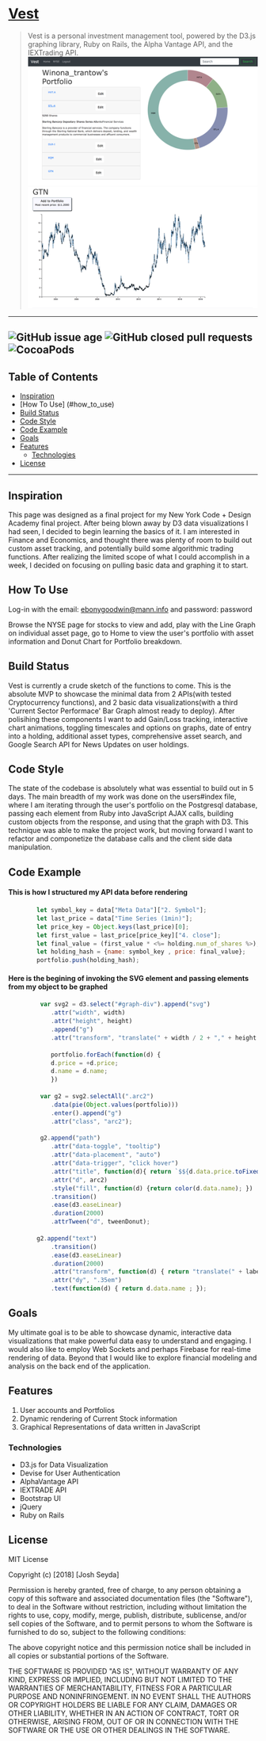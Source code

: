 # [Vest](https://vest-asset-manager.herokuapp.com)
>Vest is a personal investment management tool, powered by the D3.js graphing library, Ruby on Rails, the Alpha Vantage API, and the IEXTrading API.
![Portfolio](https://github.com/joshseyda/vest/blob/master/app/assets/images/Screen%20Shot%202018-06-06%20at%2023.20.31.png?raw=true)
![Asset](https://github.com/joshseyda/vest/blob/master/app/assets/images/Screen%20Shot%202018-06-06%20at%2023.19.59.png?raw=true)
---
![GitHub issue age](https://img.shields.io/badge/created%20on-2018--06--01-brightgreen.svg)
![GitHub closed pull requests](https://img.shields.io/badge/closed%20pull%20requests-07-blue.svg) 
![CocoaPods](https://img.shields.io/cocoapods/l/AFNetworking.svg)
---
## Table of Contents

- [Inspiration](#inspiration)
- [How To Use] (#how_to_use)
- [Build Status](#build_status)
- [Code Style](#code_style)
- [Code Example](#code_example)
- [Goals](#goals)
- [Features](#features)
	- [Technologies](#technologies)
- [License](#license)
---
## Inspiration

This page was designed as a final project for my New York Code + Design Academy final project. After being blown away by D3 data visualizations I had seen, I decided to begin learning the basics of it. I am interested in Finance and Economics, and thought there was plenty of room to build out custom asset tracking, and potentially build some algorithmic trading functions. After realizing the limited scope of what I could accomplish in a week, I decided on focusing on pulling basic data and graphing it to start. 

## How To Use

Log-in with the email: ebonygoodwin@mann.info and password: password

Browse the NYSE page for stocks to view and add, play with the Line Graph on individual asset page, go to Home to view the user's portfolio with asset information and Donut Chart for Portfolio breakdown. 

## Build Status

Vest is currently a crude sketch of the functions to come. This is the absolute MVP to showcase the minimal data from 2 APIs(with tested Cryptocurrency functions), and 2 basic data visualizations(with a third 'Current Sector Performace' Bar Graph almost ready to deploy). After polisihing these components I want to add Gain/Loss tracking, interactive chart animations, toggling timescales and options on graphs, date of entry into a holding, additional asset types, comprehensive asset search, and Google Search API for News Updates on user holdings. 

## Code Style

The state of the codebase is absolutely what was essential to build out in 5 days. The main breadth of my work was done on the users#index file, where I am iterating through the user's portfolio on the Postgresql database, passing each element from Ruby into JavaScript AJAX calls, building custom objects from the response, and using that the graph with D3. This technique was able to make the project work, but moving forward I want to refactor and componetize the database calls and the client side data manipulation. 

## Code Example
#### This is how I structured my API data before rendering 
```javascript
        let symbol_key = data["Meta Data"]["2. Symbol"];
        let last_price = data["Time Series (1min)"];
        let price_key = Object.keys(last_price)[0];
        let first_value = last_price[price_key]["4. close"];
        let final_value = (first_value * <%= holding.num_of_shares %>);
        let holding_hash = {name: symbol_key , price: final_value};
        portfolio.push(holding_hash);
```
#### Here is the begining of invoking the SVG element and passing elements from my object to be graphed
```javascript
         var svg2 = d3.select("#graph-div").append("svg")
            .attr("width", width)
            .attr("height", height)
            .append("g")
            .attr("transform", "translate(" + width / 2 + "," + height / 2 + ")");
                            
            portfolio.forEach(function(d) {
            d.price = +d.price;
            d.name = d.name;
            })

         var g2 = svg2.selectAll(".arc2")
            .data(pie(Object.values(portfolio)))
            .enter().append("g")
            .attr("class", "arc2");

         g2.append("path")
            .attr("data-toggle", "tooltip")
            .attr("data-placement", "auto")
            .attr("data-trigger", "click hover")
            .attr("title", function(d){ return `$${d.data.price.toFixed(2)}`})
            .attr("d", arc2)
            .style("fill", function(d) {return color(d.data.name); })
            .transition()
            .ease(d3.easeLinear)
            .duration(2000)
            .attrTween("d", tweenDonut);

        g2.append("text")
            .transition()
            .ease(d3.easeLinear)
            .duration(2000)
            .attr("transform", function(d) { return "translate(" + labelArc.centroid(d) + ")"; })
            .attr("dy", ".35em")
            .text(function(d) { return d.data.name ; }); 
```
## Goals

My ultimate goal is to be able to showcase dynamic, interactive data visualizations that make powerful data easy to understand and engaging. I would also like to employ Web Sockets and perhaps Firebase for real-time rendering of data. Beyond that I would like to explore financial modeling and analysis on the back end of the application.

## Features

1. User accounts and Portfolios
2. Dynamic rendering of Current Stock information
3. Graphical Representations of data written in JavaScript

### Technologies

* D3.js for Data Visualization
* Devise for User Authentication
* AlphaVantage API
* IEXTRADE API
* Bootstrap UI
* jQuery
* Ruby on Rails



## License
MIT License

Copyright (c) [2018] [Josh Seyda]

Permission is hereby granted, free of charge, to any person obtaining a copy
of this software and associated documentation files (the "Software"), to deal
in the Software without restriction, including without limitation the rights
to use, copy, modify, merge, publish, distribute, sublicense, and/or sell
copies of the Software, and to permit persons to whom the Software is
furnished to do so, subject to the following conditions:

The above copyright notice and this permission notice shall be included in all
copies or substantial portions of the Software.

THE SOFTWARE IS PROVIDED "AS IS", WITHOUT WARRANTY OF ANY KIND, EXPRESS OR
IMPLIED, INCLUDING BUT NOT LIMITED TO THE WARRANTIES OF MERCHANTABILITY,
FITNESS FOR A PARTICULAR PURPOSE AND NONINFRINGEMENT. IN NO EVENT SHALL THE
AUTHORS OR COPYRIGHT HOLDERS BE LIABLE FOR ANY CLAIM, DAMAGES OR OTHER
LIABILITY, WHETHER IN AN ACTION OF CONTRACT, TORT OR OTHERWISE, ARISING FROM,
OUT OF OR IN CONNECTION WITH THE SOFTWARE OR THE USE OR OTHER DEALINGS IN THE
SOFTWARE.
